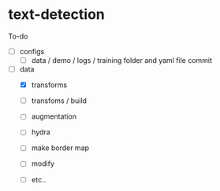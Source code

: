 # text-detection


To-do

- [ ] configs
  - [ ] data / demo / logs / training folder and yaml file commit
- [ ] data
  - [X] transforms
  - [ ] transfoms / build
  - [ ] augmentation
  - [ ] hydra
  - [ ] make border map
  - [ ] modify
  - [ ] etc..

